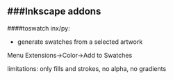 ###Inkscape addons
---
####toswatch inx/py:
- generate swatches from a selected artwork 

Menu Extensions->Color->Add to Swatches

limitations: only fills and strokes, no alpha, no gradients
